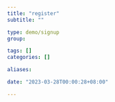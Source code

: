 ```yaml
---
title: "register"
subtitle: ""

type: demo/signup
group:

tags: []
categories: []

aliases:

date: "2023-03-28T00:00:28+08:00"

---
```


